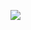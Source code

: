 
![](http://www.plantuml.com/plantuml/proxy?cache=no&src=https://raw.githubusercontent.com/oleksandrblazhko/ai202-test/oleksandrblazhko2-patch-2/Example-6-Activity.puml)
